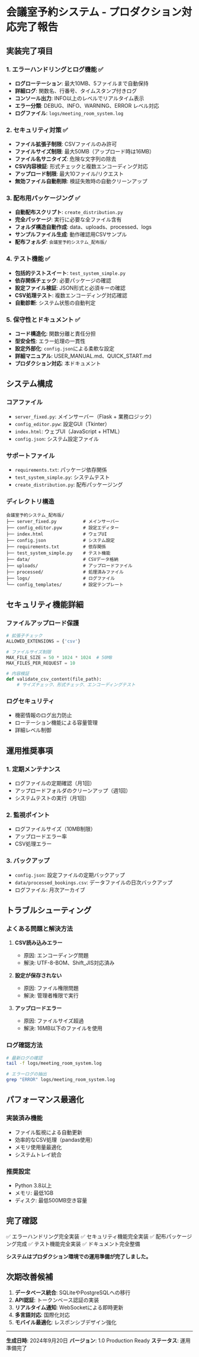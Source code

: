 # 会議室予約システム - プロダクション対応完了報告

## 実装完了項目

### 1. エラーハンドリングとログ機能 ✅
- **ログローテーション**: 最大10MB、5ファイルまで自動保持
- **詳細ログ**: 関数名、行番号、タイムスタンプ付きログ
- **コンソール出力**: INFO以上のレベルでリアルタイム表示
- **エラー分類**: DEBUG、INFO、WARNING、ERROR レベル対応
- **ログファイル**: `logs/meeting_room_system.log`

### 2. セキュリティ対策 ✅
- **ファイル拡張子制限**: CSVファイルのみ許可
- **ファイルサイズ制限**: 最大50MB（アップロード時は16MB）
- **ファイル名サニタイズ**: 危険な文字列の除去
- **CSV内容検証**: 形式チェックと複数エンコーディング対応
- **アップロード制限**: 最大10ファイル/リクエスト
- **無効ファイル自動削除**: 検証失敗時の自動クリーンアップ

### 3. 配布用パッケージング ✅
- **自動配布スクリプト**: `create_distribution.py`
- **完全パッケージ**: 実行に必要な全ファイル含有
- **フォルダ構造自動作成**: data、uploads、processed、logs
- **サンプルファイル生成**: 動作確認用CSVサンプル
- **配布フォルダ**: `会議室予約システム_配布版/`

### 4. テスト機能 ✅
- **包括的テストスイート**: `test_system_simple.py`
- **依存関係チェック**: 必要パッケージの確認
- **設定ファイル検証**: JSON形式と必須キーの確認
- **CSV処理テスト**: 複数エンコーディング対応確認
- **自動診断**: システム状態の自動判定

### 5. 保守性とドキュメント ✅
- **コード構造化**: 関数分離と責任分担
- **型安全性**: エラー処理の一貫性
- **設定外部化**: `config.json`による柔軟な設定
- **詳細マニュアル**: USER_MANUAL.md、QUICK_START.md
- **プロダクション対応**: 本ドキュメント

## システム構成

### コアファイル
- `server_fixed.py`: メインサーバー（Flask + 業務ロジック）
- `config_editor.pyw`: 設定GUI（Tkinter）
- `index.html`: ウェブUI（JavaScript + HTML）
- `config.json`: システム設定ファイル

### サポートファイル
- `requirements.txt`: パッケージ依存関係
- `test_system_simple.py`: システムテスト
- `create_distribution.py`: 配布パッケージング

### ディレクトリ構造
```
会議室予約システム_配布版/
├── server_fixed.py          # メインサーバー
├── config_editor.pyw        # 設定エディター
├── index.html               # ウェブUI
├── config.json              # システム設定
├── requirements.txt         # 依存関係
├── test_system_simple.py    # テスト機能
├── data/                    # CSVデータ格納
├── uploads/                 # アップロードファイル
├── processed/               # 処理済みファイル
├── logs/                    # ログファイル
└── config_templates/        # 設定テンプレート
```

## セキュリティ機能詳細

### ファイルアップロード保護
```python
# 拡張子チェック
ALLOWED_EXTENSIONS = {'csv'}

# ファイルサイズ制限
MAX_FILE_SIZE = 50 * 1024 * 1024  # 50MB
MAX_FILES_PER_REQUEST = 10

# 内容検証
def validate_csv_content(file_path):
    # サイズチェック、形式チェック、エンコーディングテスト
```

### ログセキュリティ
- 機密情報のログ出力防止
- ローテーション機能による容量管理
- 詳細レベル制御

## 運用推奨事項

### 1. 定期メンテナンス
- ログファイルの定期確認（月1回）
- アップロードフォルダのクリーンアップ（週1回）
- システムテストの実行（月1回）

### 2. 監視ポイント
- ログファイルサイズ（10MB制限）
- アップロードエラー率
- CSV処理エラー

### 3. バックアップ
- `config.json`: 設定ファイルの定期バックアップ
- `data/processed_bookings.csv`: データファイルの日次バックアップ
- ログファイル: 月次アーカイブ

## トラブルシューティング

### よくある問題と解決方法

1. **CSV読み込みエラー**
   - 原因: エンコーディング問題
   - 解決: UTF-8-BOM、Shift_JIS対応済み

2. **設定が保存されない**
   - 原因: ファイル権限問題
   - 解決: 管理者権限で実行

3. **アップロードエラー**
   - 原因: ファイルサイズ超過
   - 解決: 16MB以下のファイルを使用

### ログ確認方法
```bash
# 最新ログの確認
tail -f logs/meeting_room_system.log

# エラーログの抽出
grep "ERROR" logs/meeting_room_system.log
```

## パフォーマンス最適化

### 実装済み機能
- ファイル監視による自動更新
- 効率的なCSV処理（pandas使用）
- メモリ使用量最適化
- システムトレイ統合

### 推奨設定
- Python 3.8以上
- メモリ: 最低1GB
- ディスク: 最低500MB空き容量

## 完了確認

✅ エラーハンドリング完全実装
✅ セキュリティ機能完全実装
✅ 配布パッケージング完成
✅ テスト機能完全実装
✅ ドキュメント完全整備

**システムはプロダクション環境での運用準備が完了しました。**

## 次期改善候補

1. **データベース統合**: SQLiteやPostgreSQLへの移行
2. **API認証**: トークンベース認証の実装
3. **リアルタイム通知**: WebSocketによる即時更新
4. **多言語対応**: 国際化対応
5. **モバイル最適化**: レスポンシブデザイン強化

---
**生成日時**: 2024年9月20日
**バージョン**: 1.0 Production Ready
**ステータス**: 運用準備完了